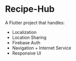 # Recipe-Hub
A Flutter project that handles:
- Localization
- Location Sharing
- Firebase Auth
- Navigation + Internet Service
- Responsive UI